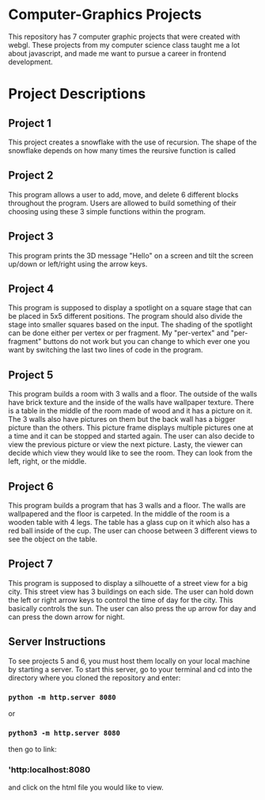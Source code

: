 # Computer-Graphics Projects
This repository has 7 computer graphic projects that were created with webgl. These projects from my computer science class taught me a lot about javascript, and made me want to pursue a career in frontend development. 

# Project Descriptions

## Project 1
This project creates a snowflake with the use of recursion. The shape of the 
snowflake depends on how many times the reursive function is called

## Project 2
This program allows a user to add, move, and delete 6 different blocks throughout the program. Users are 
allowed to build something of their choosing using these 3 simple functions within the program.

## Project 3
This program prints the 3D message "Hello" on a screen and tilt the screen up/down or left/right using the arrow keys.

## Project 4
This program is supposed to display a spotlight on a square stage that can be placed in 5x5 different positions.
The program should also divide the stage into smaller squares based on the input. The shading of the spotlight can
be done either per vertex or per fragment. My "per-vertex" and "per-fragment" buttons do not work but you can change 
to which ever one you want by switching the last two lines of code in the program.

## Project 5
This program builds a room with 3 walls and a floor. The outside of the walls have brick texture
and the inside of the walls have wallpaper texture. There is a table in the middle of the room made
of wood and it has a picture on it. The 3 walls also have pictures on them but the back wall has a bigger 
picture than the others. This picture frame displays multiple pictures one at a time and it can be stopped 
and started again. The user can also decide to view the previous picture or view the next picture. Lasty, the
viewer can decide which view they would like to see the room. They can look from the left, right, or the middle.

## Project 6
This program builds a program that has 3 walls and a floor. The walls are wallpapered and
the floor is carpeted. In the middle of the room is a wooden table with 4 legs. The table 
has a glass cup on it which also has a red ball inside of the cup. The user can choose 
between 3 different views to see the object on the table.

## Project 7
This program is supposed to display a silhouette of a street view for a big city. This street 
view has 3 buildings on each side. The user can hold down the left or right arrow keys to control
the time of day for the city. This basically controls the sun. The user can also press the up arrow
for day and can press the down arrow for night.

## Server Instructions

To see projects 5 and 6, you must host them locally on your local machine by starting a server.
To start this server, go to your terminal and cd into the directory where you cloned the repository and enter:

### `python -m http.server 8080`
or
### `python3 -m http.server 8080`

then go to link:
### 'http:localhost:8080
and click on the html file you would like to view.


